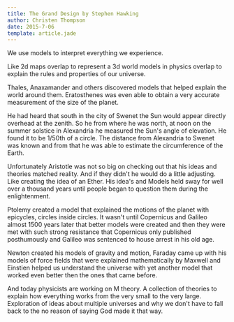 ```yaml
---
title: The Grand Design by Stephen Hawking
author: Christen Thompson
date: 2015-7-06
template: article.jade 
---
```


We use models to interpret everything we experience. 

<span class="more"></span>

Like 2d maps overlap to represent a 3d world models in physics overlap to explain the rules and properties of our universe.

Thales, Anaxamander and others discovered models that helped explain the world around them.  Eratosthenes was even able to obtain a very accurate measurement of the size of the planet.

He had heard that south in the city of Swenet the Sun would appear directly overhead at the zenith.  So he from where he was north, at noon on the summer solstice in Alexandria he measured the Sun's angle of elevation.  He found it to be 1/50th of a circle. The distance from Alexandria to Swenet was known and from that he was able to estimate the circumference of the Earth.

Unfortunately Aristotle was not so big on checking out that his ideas and theories matched reality. And if they didn't he would do a little adjusting. Like creating the idea of an Ether. His idea's and Models held sway for well over a thousand years until people began to question them during the enlightenment.

Ptolemy created a model that explained the motions of the planet with epicycles, circles inside circles. It wasn't until Copernicus and Galileo almost 1500 years later that better models were created and then they were met with such strong resistance that Copernicus only published posthumously and Galileo was sentenced to house arrest in his old age.

Newton created his models of gravity and motion, Faraday came up with his models of force fields that were explained mathematically by Maxwell and Einstien helped us understand the universe with yet another model that worked even better then the ones that came before. 

And today physicists are working on M theory.  A collection of theories to explain how everything works from the very small to the very large.  Exploration of ideas about multiple universes and why we don't have to fall back to the no reason of saying God made it that way.